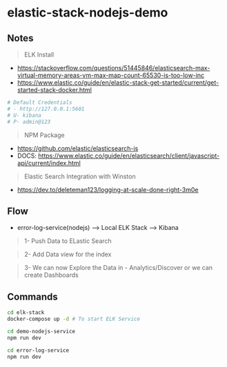 # elastic-stack-nodejs-demo

## Notes

> ELK Install

- https://stackoverflow.com/questions/51445846/elasticsearch-max-virtual-memory-areas-vm-max-map-count-65530-is-too-low-inc
- https://www.elastic.co/guide/en/elastic-stack-get-started/current/get-started-stack-docker.html

```sh
# Default Credentials
# - http://127.0.0.1:5601
# U- kibana
# P- admin@123
```

> NPM Package

- https://github.com/elastic/elasticsearch-js
- DOCS: https://www.elastic.co/guide/en/elasticsearch/client/javascript-api/current/index.html

> Elastic Search Integration with Winston

- https://dev.to/deleteman123/logging-at-scale-done-right-3m0e

## Flow

- error-log-service(nodejs) --> Local ELK Stack --> Kibana

> 1- Push Data to ELastic Search

> 2- Add Data view for the index

> 3- We can now Explore the Data in - Analytics/Discover or we can create Dashboards

## Commands

```sh
cd elk-stack
docker-compose up -d # To start ELK Service

cd demo-nodejs-service
npm run dev

cd error-log-service
npm run dev
```
